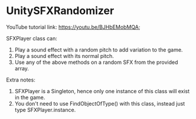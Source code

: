 # UnitySFXRandomizer

YouTube tutorial link: https://youtu.be/BJHbEMobMQA;

SFXPlayer class can:
1. Play a sound effect with a random pitch to add variation to the game.
2. Play a sound effect with its normal pitch.
3. Use any of the above methods on a random SFX from the provided array.

Extra notes:
1. SFXPlayer is a Singleton, hence only one instance of this class will exist in the game.
2. You don't need to use FindObjectOfType<SFXPlayer>() with this class, instead just type SFXPlayer.instance.